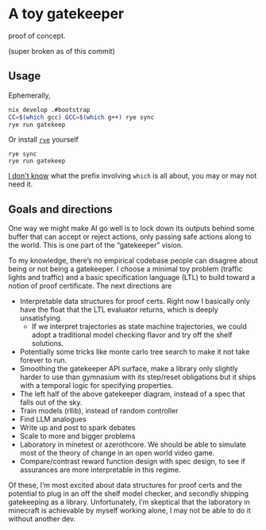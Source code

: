 # A toy gatekeeper

proof of concept. 

(super broken as of this commit)

## Usage

Ephemerally,

``` sh
nix develop .#bootstrap
CC=$(which gcc) GCC=$(which g++) rye sync
rye run gatekeep
```

Or install [`rye`](https://rye.astral.sh) yourself

```
rye sync
rye run gatekeep
```

[I don't know](https://github.com/astral-sh/rye/issues/836#issuecomment-2143734800) what the prefix involving `which` is all about, you may or may not need it. 

## Goals and directions

One way we might make AI go well is to lock down its outputs behind some buffer that can accept or reject actions, only passing safe actions along to the world. This is one part of the “gatekeeper” vision. 

To my knowledge, there’s no empirical codebase people can disagree about being or not being a gatekeeper. I choose a minimal toy problem (traffic lights and traffic) and a basic specification language (LTL) to build toward a notion of proof certificate. The next directions are 
- Interpretable data structures for proof certs. Right now I basically only have the float that the LTL evaluator returns, which is deeply unsatisfying. 
    - If we interpret trajectories as state machine trajectories, we could adopt a traditional model checking flavor and try off the shelf solutions. 
- Potentially some tricks like monte carlo tree search to make it not take forever to run. 
- Smoothing the gatekeeper API surface, make a library only slightly harder to use than gymnasium with its step/reset obligations but it ships with a temporal logic for specifying properties.  
- The left half of the above gatekeeper diagram, instead of a spec that falls out of the sky. 
- Train models (rllib), instead of random controller
- Find LLM analogues
- Write up and post to spark debates
- Scale to more and bigger problems
- Laboratory in minetest or azerothcore. We should be able to simulate most of the theory of change in an open world video game.  
- Compare/contrast reward function design with spec design, to see if assurances are more interpretable in this regime. 

Of these, I’m most excited about data structures for proof certs and the potential to plug in an off the shelf model checker, and secondly shipping gatekeeping as a library. Unfortunately, I’m skeptical that the laboratory in minecraft is achievable by myself working alone, I may not be able to do it without another dev. 
